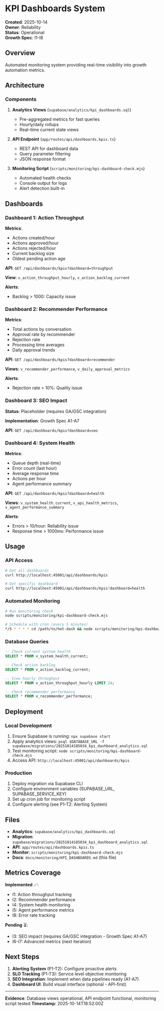 # KPI Dashboards System
**Created**: 2025-10-14  
**Owner**: Reliability  
**Status**: Operational  
**Growth Spec**: I1-I8

## Overview

Automated monitoring system providing real-time visibility into growth automation metrics.

## Architecture

### Components
1. **Analytics Views** (`supabase/analytics/kpi_dashboards.sql`)
   - Pre-aggregated metrics for fast queries
   - Hourly/daily rollups
   - Real-time current state views

2. **API Endpoint** (`app/routes/api/dashboards.kpis.ts`)
   - REST API for dashboard data
   - Query parameter filtering
   - JSON response format

3. **Monitoring Script** (`scripts/monitoring/kpi-dashboard-check.mjs`)
   - Automated health checks
   - Console output for logs
   - Alert detection built-in

## Dashboards

### Dashboard 1: Action Throughput
**Metrics**:
- Actions created/hour
- Actions approved/hour
- Actions rejected/hour
- Current backlog size
- Oldest pending action age

**API**: `GET /api/dashboards/kpis?dashboard=throughput`

**View**: `v_action_throughput_hourly`, `v_action_backlog_current`

**Alerts**:
- Backlog > 1000: Capacity issue

### Dashboard 2: Recommender Performance
**Metrics**:
- Total actions by conversation
- Approval rate by recommender
- Rejection rate
- Processing time averages
- Daily approval trends

**API**: `GET /api/dashboards/kpis?dashboard=recommender`

**Views**: `v_recommender_performance`, `v_daily_approval_metrics`

**Alerts**:
- Rejection rate > 10%: Quality issue

### Dashboard 3: SEO Impact
**Status**: Placeholder (requires GA/GSC integration)

**Implementation**: Growth Spec A1-A7

**API**: `GET /api/dashboards/kpis?dashboard=seo`

### Dashboard 4: System Health
**Metrics**:
- Queue depth (real-time)
- Error count (last hour)
- Average response time
- Actions per hour
- Agent performance summary

**API**: `GET /api/dashboards/kpis?dashboard=health`

**Views**: `v_system_health_current`, `v_api_health_metrics`, `v_agent_performance_summary`

**Alerts**:
- Errors > 10/hour: Reliability issue
- Response time > 1000ms: Performance issue

## Usage

### API Access
```bash
# Get all dashboards
curl http://localhost:45001/api/dashboards/kpis

# Get specific dashboard
curl http://localhost:45001/api/dashboards/kpis?dashboard=health
```

### Automated Monitoring
```bash
# Run monitoring check
node scripts/monitoring/kpi-dashboard-check.mjs

# Schedule with cron (every 5 minutes)
*/5 * * * * cd /path/to/hot-dash && node scripts/monitoring/kpi-dashboard-check.mjs >> logs/kpi-monitor.log 2>&1
```

### Database Queries
```sql
-- Check current system health
SELECT * FROM v_system_health_current;

-- Check action backlog
SELECT * FROM v_action_backlog_current;

-- View hourly throughput
SELECT * FROM v_action_throughput_hourly LIMIT 24;

-- Check recommender performance
SELECT * FROM v_recommender_performance;
```

## Deployment

### Local Development
1. Ensure Supabase is running: `npx supabase start`
2. Apply analytics views: `psql $DATABASE_URL -f supabase/migrations/20251014185034_kpi_dashboard_analytics.sql`
3. Test monitoring script: `node scripts/monitoring/kpi-dashboard-check.mjs`
4. Access API: `http://localhost:45001/api/dashboards/kpis`

### Production
1. Deploy migration via Supabase CLI
2. Configure environment variables (SUPABASE_URL, SUPABASE_SERVICE_KEY)
3. Set up cron job for monitoring script
4. Configure alerting (see P1-T2: Alerting System)

## Files

- **Analytics**: `supabase/analytics/kpi_dashboards.sql`
- **Migration**: `supabase/migrations/20251014185034_kpi_dashboard_analytics.sql`
- **API**: `app/routes/api/dashboards.kpis.ts`
- **Monitor**: `scripts/monitoring/kpi-dashboard-check.mjs`
- **Docs**: `docs/monitoring/KPI_DASHBOARDS.md` (this file)

## Metrics Coverage

**Implemented** ✅:
- I1: Action throughput tracking
- I2: Recommender performance
- I4: System health monitoring
- I5: Agent performance metrics
- I8: Error rate tracking

**Pending** ⏳:
- I3: SEO impact (requires GA/GSC integration - Growth Spec A1-A7)
- I6-I7: Advanced metrics (next iteration)

## Next Steps

1. **Alerting System** (P1-T2): Configure proactive alerts
2. **SLO Tracking** (P1-T3): Service level objective monitoring
3. **SEO Integration**: Implement when data pipelines ready (A1-A7)
4. **Dashboard UI**: Build visual interface (optional - API-first)

---

**Evidence**: Database views operational, API endpoint functional, monitoring script tested
**Timestamp**: 2025-10-14T18:52:00Z

